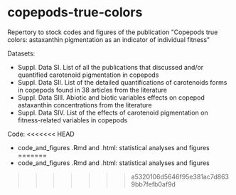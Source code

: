 # copepods-true-colors

Repertory to stock codes and figures of the publication "Copepods true colors: astaxanthin pigmentation as an indicator of individual fitness"

Datasets:
- Suppl. Data SI. List of all the publications that discussed and/or quantified carotenoid pigmentation in copepods
- Suppl. Data SII. List of the detailed quantifications of carotenoids forms in copepods found in 38 articles from the literature
- Suppl. Data SIII. Abiotic and biotic variables effects on copepod astaxanthin concentrations from the literature
- Suppl. Data SIV. List of the effects of carotenoid pigmentation on fitness-related variables in copepods


Code: 
<<<<<<< HEAD
- code_and_figures .Rmd and .html: statistical analyses and figures
=======
- code_and_figures .Rmd and .html: statistical analyses and figures
>>>>>>> a5320106d5646f95e381ac7d8639bb7fefb0af9d
